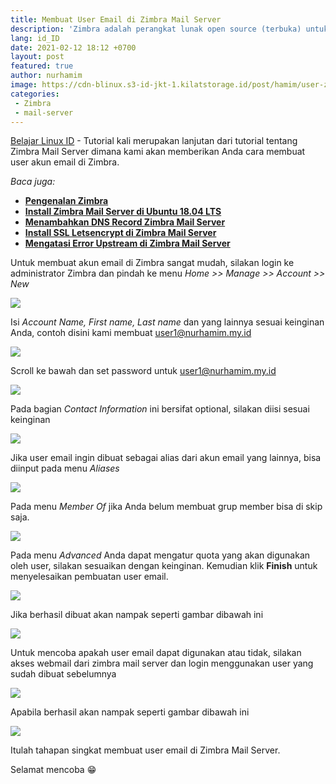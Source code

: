 ```yaml
---
title: Membuat User Email di Zimbra Mail Server
description: 'Zimbra adalah perangkat lunak open source (terbuka) untuk kolaborasi email yang sering digunakan untuk membangun sebuah mail server dan sangat terkemuka didunia.'
lang: id_ID
date: 2021-02-12 18:12 +0700
layout: post
featured: true
author: nurhamim
image: https://cdn-blinux.s3-id-jkt-1.kilatstorage.id/post/hamim/user-zimbra.png
categories:
 - Zimbra
 - mail-server
---
```


[Belajar Linux ID](https://belajarlinux.id) - Tutorial kali merupakan lanjutan dari tutorial tentang Zimbra Mail Server dimana kami akan memberikan Anda cara membuat user akun email di Zimbra. 

*Baca juga:*

- **[Pengenalan Zimbra](https://belajarlinux.id/pengenalan-zimbra/)**
- **[Install Zimbra Mail Server di Ubuntu 18.04 LTS](https://belajarlinux.id/install-zimbra-di-ubuntu-18.04/)**
- **[Menambahkan DNS Record Zimbra Mail Server](https://belajarlinux.id/menambahkan-dns-record-zimbra-mail-server/)**
- **[Install SSL Letsencrypt di Zimbra Mail Server](https://belajarlinux.id/install-ssl-letsencrypt-di-zimbra-mail-server/)**
- **[Mengatasi Error Upstream di Zimbra Mail Server](https://belajarlinux.id/mengatasi-error-upstream-di-zimbra-mail-server/)**

Untuk membuat akun email di Zimbra sangat mudah, silakan login ke administrator Zimbra dan pindah ke menu *Home >> Manage >> Account >> New*

![](https://cdn-blinux.s3-id-jkt-1.kilatstorage.id/post/hamim/us1.png)

Isi *Account Name, First name, Last name* dan yang lainnya sesuai keinginan Anda, contoh disini kami membuat user1@nurhamim.my.id

![](https://cdn-blinux.s3-id-jkt-1.kilatstorage.id/post/hamim/us2.png)

Scroll ke bawah dan set password untuk user1@nurhamim.my.id

![](https://cdn-blinux.s3-id-jkt-1.kilatstorage.id/post/hamim/us3.png)

Pada bagian *Contact Information* ini bersifat optional, silakan diisi sesuai keinginan

![](https://cdn-blinux.s3-id-jkt-1.kilatstorage.id/post/hamim/us4.png)

Jika user email ingin dibuat sebagai alias dari akun email yang lainnya, bisa diinput pada menu *Aliases*

![](https://cdn-blinux.s3-id-jkt-1.kilatstorage.id/post/hamim/us5.png)

Pada menu *Member Of* jika Anda belum membuat grup member bisa di skip saja.

![](https://cdn-blinux.s3-id-jkt-1.kilatstorage.id/post/hamim/us6.png)

Pada menu *Advanced* Anda dapat mengatur quota yang akan digunakan oleh user, silakan sesuaikan dengan keinginan. Kemudian klik **Finish** untuk menyelesaikan pembuatan user email.

![](https://cdn-blinux.s3-id-jkt-1.kilatstorage.id/post/hamim/us7.png)

Jika berhasil dibuat akan nampak seperti gambar dibawah ini

![](https://cdn-blinux.s3-id-jkt-1.kilatstorage.id/post/hamim/us8.png)

Untuk mencoba apakah user email dapat digunakan atau tidak, silakan akses webmail dari zimbra mail server dan login menggunakan user yang sudah dibuat sebelumnya

![](https://cdn-blinux.s3-id-jkt-1.kilatstorage.id/post/hamim/us9.png)

Apabila berhasil akan nampak seperti gambar dibawah ini

![](https://cdn-blinux.s3-id-jkt-1.kilatstorage.id/post/hamim/us10.png)

Itulah tahapan singkat membuat user email di Zimbra Mail Server. 

Selamat mencoba 😁